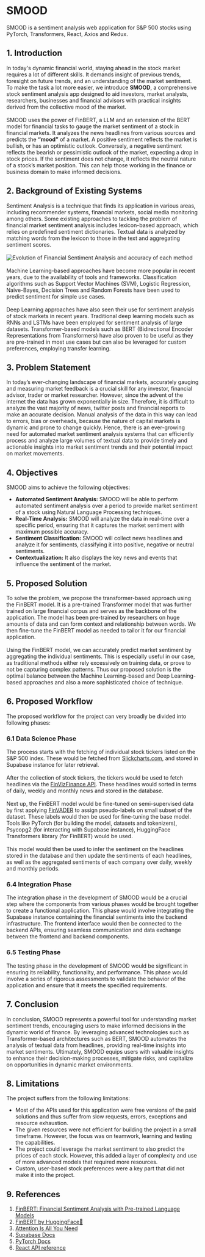 # SMOOD
SMOOD is a sentiment analysis web application for S&P 500 stocks using PyTorch, Transformers, React, Axios and Redux.
## 1. Introduction
In today's dynamic financial world, staying ahead in the stock market requires a lot of different skills. It demands insight of previous trends, foresight on future trends, and an understanding of the market sentiment. To make the task a lot more easier, we introduce **SMOOD**, a comprehensive stock sentiment analysis app designed to aid investors, market analysts, researchers, businesses and financial advisors with practical insights derived from the collective mood of the market.
<br>
<br>
SMOOD uses the power of FinBERT, a LLM and an extension of the BERT model for financial tasks to gauge the market sentiment of a stock in financial markets. It analyzes the news headlines from various sources and predicts the **“mood”** of a market. A positive sentiment reflects the market is bullish, or has an optimistic outlook. Conversely, a negative sentiment reflects the bearish or pessimistic outlook of the market, expecting a drop in stock prices. If the sentiment does not change, it reflects the neutral nature of a stock’s market position. This can help those working in the finance or business domain to make informed decisions.
<br>
## 2. Background of Existing Systems
Sentiment Analysis is a technique that finds its application in various areas, including recommender systems, financial markets, social media monitoring among others. 
Some existing approaches to tackling the problem of financial market sentiment analysis includes lexicon-based approach, which relies on predefined sentiment dictionaries. Textual data is analyzed by matching words from the lexicon to those in the text and aggregating sentiment scores.
<br>
<br>
![Evolution of Financial Sentiment Analysis and accuracy of each method](https://miro.medium.com/v2/resize:fit:1400/1*qfZQKnUmFDxTrlUJQApKWg.png)
<br>
<br>
Machine Learning-based approaches have become more popular in recent years, due to the availability of tools and frameworks. Classification algorithms such as Support Vector Machines (SVM), Logistic Regression, Naive-Bayes, Decision Trees and Random Forests have been used to predict sentiment for simple use cases.
<br>
<br>
Deep Learning approaches have also seen their use for sentiment analysis of stock markets in recent years. Traditional deep learning models such as RNNs and LSTMs have been employed for sentiment analysis of large datasets. Transformer-based models such as BERT (Bidirectional Encoder Representations from Transformers) have also proven to be useful as they are pre-trained in most use cases but can also be leveraged for custom preferences, employing transfer learning.

## 3. Problem Statement
In today’s ever-changing landscape of financial markets, accurately gauging and measuring market feedback is a crucial skill for any investor, financial advisor, trader or market researcher. However, since the advent of the internet the data has grown exponentially in size. Therefore, it is difficult to analyze the vast majority of news, twitter posts and financial reports to make an accurate decision. Manual analysis of the data in this way can lead to errors, bias or overheads, because the nature of capital markets is dynamic and prone to change quickly. Hence, there is an ever-growing need for automated market sentiment analysis systems that can efficiently process and analyze large volumes of textual data to provide timely and actionable insights into market sentiment trends and their potential impact on market movements. 
<br>
## 4. Objectives
SMOOD aims to achieve the following objectives:
-	**Automated Sentiment Analysis:** SMOOD will be able to perform automated sentiment analysis over a period to provide market sentiment of a stock using Natural Language Processing techniques.
- **Real-Time Analysis:** SMOOD will analyze the data in real-time over a specific period, ensuring that it captures the market sentiment with maximum possible accuracy.
-	**Sentiment Classification:** SMOOD will collect news headlines and analyze it for sentiments, classifying it into positive, negative or neutral sentiments.
-	**Contextualization:** It also displays the key news and events that influence the sentiment of the market.
## 5. Proposed Solution
To solve the problem, we propose the transformer-based approach using the FinBERT model. It is a pre-trained Transformer model that was further trained on large financial corpus and serves as the backbone of the application. The model has been pre-trained by researchers on huge amounts of data and can form context and relationship between words. We then fine-tune the FinBERT model as needed to tailor it for our financial application.
<br>
<br>
Using the FinBERT model, we can accurately predict market sentiment by aggregating the individual sentiments. This is especially useful in our case, as traditional methods either rely excessively on training data, or prove to not be capturing complex patterns. Thus our proposed solution is the optimal balance between the Machine Learning-based and Deep Learning-based approaches and also a more sophisticated choice of technique.
## 6. Proposed Workflow
The proposed workflow for the project can very broadly be divided into following phases:
### 6.1 Data Science Phase
The process starts with the fetching of individual stock tickers listed on the S&P 500 index. These would be fetched from [Slickcharts.com](https://www.slickcharts.com/), and stored in Supabase instance for later retrieval. 
<br>
<br>
After the collection of stock tickers, the tickers would be used to fetch headlines via the [FinVizFinance API](https://pypi.org/project/finvizfinance/). These headlines would sorted in terms of daily, weekly and monthly news and stored in the database. 
<br>
<br>
Next up, the FinBERT model would be fine-tuned on semi-supervised data by first applying [FinVADER](https://github.com/PetrKorab/FinVADER) to assign pseudo-labels on small subset of the dataset. These labels would then be used for fine-tuning the base model. Tools like PyTorch (for building the model, datasets and tokenizers), Psycopg2 (for interacting with Supabase instance), HuggingFace Transformers library (for FinBERT) would be used.
<br>
<br>
This model would then be used to infer the sentiment on the headlines stored in the database and then update the sentiments of each headlines, as well as the aggregated sentiments of each company over daily, weekly and monthly periods.
### 6.4 Integration Phase
The integration phase in the development of SMOOD would be a crucial step where the components from various phases would be brought together to create a functional application. This phase would involve integrating the Supabase instance containing the financial sentiments into the backend infrastructure. The frontend interface would then be connected to the backend APIs, ensuring seamless communication and data exchange between the frontend and backend components. 
### 6.5 Testing Phase
The testing phase in the development of SMOOD would be significant in ensuring its reliability, functionality, and performance. This phase would involve a series of rigorous assessments to validate the behavior of the application and ensure that it meets the specified requirements. 
## 7.	Conclusion
In conclusion, SMOOD represents a powerful tool for understanding market sentiment trends, encouraging users to make informed decisions in the dynamic world of finance. By leveraging advanced technologies such as Transformer-based architectures such as BERT, SMOOD automates the analysis of textual data from headlines, providing real-time insights into market sentiments.  Ultimately, SMOOD equips users with valuable insights to enhance their decision-making processes, mitigate risks, and capitalize on opportunities in dynamic market environments.
## 8. Limitations
The project suffers from the following limitations:
<br>
- Most of the APIs used for this application were free versions of the paid solutions and thus suffer from slow requests, errors, exceptions and resource exhaustion.
- The given resources were not efficient for building the project in a small timeframe. However, the focus was on teamwork, learning and testing the capabilities.
- The project could leverage the market sentiment to also predict the prices of each stock. However, this added a layer of complexity and use of more advanced models that required more resources.
- Custom, user-based stock preferences were a key part that did not make it into the project.
## 9. References
1. [FinBERT: Financial Sentiment Analysis with Pre-trained Language Models](https://arxiv.org/abs/1908.10063)
2. [FinBERT by HuggingFace🤗](https://huggingface.co/ProsusAI/finbert)
3. [Attention Is All You Need](https://arxiv.org/abs/1706.03762)
4. [Supabase Docs](https://supabase.com/docs)
5. [PyTorch Docs](https://pytorch.org/docs/stable/index.html)
6. [React API reference](https://legacy.reactjs.org/docs/react-api.html)
